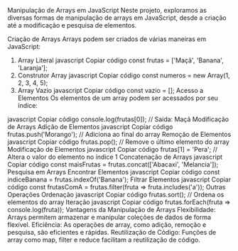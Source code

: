 Manipulação de Arrays em JavaScript
Neste projeto, exploramos as diversas formas de manipulação de arrays em JavaScript, desde a criação até a modificação e pesquisa de elementos.

Criação de Arrays
Arrays podem ser criados de várias maneiras em JavaScript:

1. Array Literal
javascript
Copiar código
const frutas = ['Maçã', 'Banana', 'Laranja'];
2. Construtor Array
javascript
Copiar código
const numeros = new Array(1, 2, 3, 4, 5);
3. Array Vazio
javascript
Copiar código
const vazio = [];
Acesso a Elementos
Os elementos de um array podem ser acessados por seu índice:

javascript
Copiar código
console.log(frutas[0]); // Saída: Maçã
Modificação de Arrays
Adição de Elementos
javascript
Copiar código
frutas.push('Morango'); // Adiciona ao final do array
Remoção de Elementos
javascript
Copiar código
frutas.pop(); // Remove o último elemento do array
Modificação de Elementos
javascript
Copiar código
frutas[1] = 'Pera'; // Altera o valor do elemento no índice 1
Concatenação de Arrays
javascript
Copiar código
const maisFrutas = frutas.concat(['Abacaxi', 'Melancia']);
Pesquisa em Arrays
Encontrar Elementos
javascript
Copiar código
const indiceBanana = frutas.indexOf('Banana');
Filtrar Elementos
javascript
Copiar código
const frutasComA = frutas.filter(fruta => fruta.includes('a'));
Outras Operações
Ordenação
javascript
Copiar código
frutas.sort(); // Ordena os elementos do array
Iteração
javascript
Copiar código
frutas.forEach(fruta => console.log(fruta));
Vantagens da Manipulação de Arrays
Flexibilidade: Arrays permitem armazenar e manipular coleções de dados de forma flexível.
Eficiência: As operações de array, como adição, remoção e pesquisa, são eficientes e rápidas.
Reutilização de Código: Funções de array como map, filter e reduce facilitam a reutilização de código.